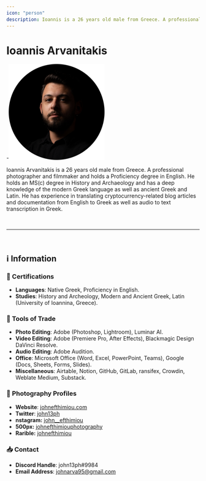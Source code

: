 ```yaml
---
icon: "person"
description: Ioannis is a 26 years old male from Greece. A professional photographer and filmmaker and holds a Proficiency degree in English. He holds an MS(c) degree in History and Archaeology and has a deep knowledge of the modern Greek language as well as ancient Greek and Latin. He has experience in translating cryptocurrency-related blog articles and documentation from English to Greek as well as audio to text transcription in Greek.
---
```


# Ioannis Arvanitakis

-![](/Images/Profiles/Ioannis-Arvanitakis.png)

Ioannis Arvanitakis is a 26 years old male from Greece. A professional photographer and filmmaker and holds a Proficiency degree in English. He holds an MS(c) degree in History and Archaeology and has a deep knowledge of the modern Greek language as well as ancient Greek and Latin. He has experience in translating cryptocurrency-related blog articles and documentation from English to Greek as well as audio to text transcription in Greek.

<br />

---

<br />

## ℹ️ Information

### 📜 Certifications

- **Languages**: Native Greek, Proficiency in English.
- **Studies**: History and Archeology, Modern and Ancient Greek, Latin (University of Ioannina, Greece).

### 🧰 Tools of Trade

- **Photo Editing**: Adobe (Photoshop, Lightroom), Luminar AI.
- **Video Editing**: Adobe (Premiere Pro, After Effects), Blackmagic Design DaVinci Resolve.
- **Audio Editing**: Adobe Audition.
- **Office**: Microsoft Office (Word, Excel, PowerPoint, Teams), Google (Docs, Sheets, Forms, Slides).
- **Miscellaneous**: Airtable, Notion, GitHub, GitLab, ransifex, Crowdin, Weblate Medium, Substack.

### 📸 Photography Profiles

- **Website**: [johnefthimiou.com](http://johnefthimiou.com/)
- **Twitter**: [john13ph](https://twitter.com/john13ph)
- **nstagram:** [john__efthimiou](https://www.instagram.com/john__efthimiou/)
- **500px:** [johnefthimiouphotography](https://500px.com/p/johnefthimiouphotography)
- **Rarible:** [johnefthimiou](https://rarible.com/johnefthimiou/sale)

### 📥 Contact

- **Discord Handle**: john13ph#9984
- **Email Address**: [johnarva95@gmail.com](mailto:johnarva95@gmail.com)
